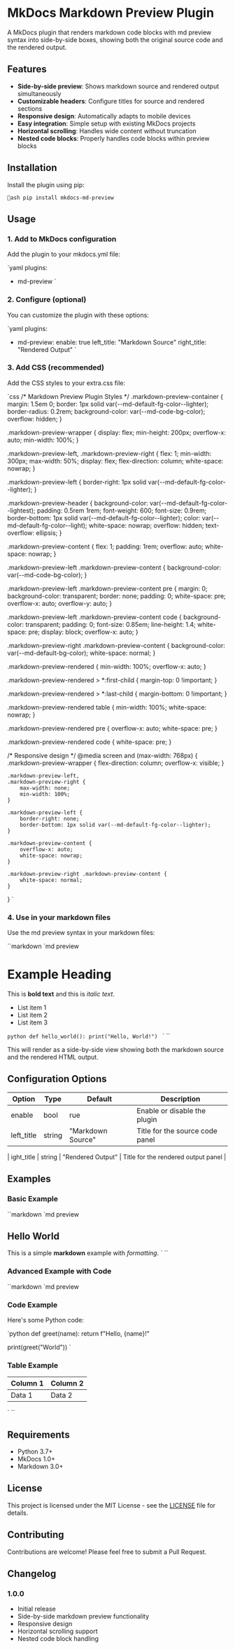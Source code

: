 ﻿# MkDocs Markdown Preview Plugin

A MkDocs plugin that renders markdown code blocks with md preview syntax into side-by-side boxes, showing both the original source code and the rendered output.

## Features

-  **Side-by-side preview**: Shows markdown source and rendered output simultaneously
-  **Customizable headers**: Configure titles for source and rendered sections
-  **Responsive design**: Automatically adapts to mobile devices
-  **Easy integration**: Simple setup with existing MkDocs projects
-  **Horizontal scrolling**: Handles wide content without truncation
-  **Nested code blocks**: Properly handles code blocks within preview blocks

## Installation

Install the plugin using pip:

`ash
pip install mkdocs-md-preview
`

## Usage

### 1. Add to MkDocs configuration

Add the plugin to your mkdocs.yml file:

`yaml
plugins:
  - md-preview
`

### 2. Configure (optional)

You can customize the plugin with these options:

`yaml
plugins:
  - md-preview:
      enable: true
      left_title: "Markdown Source"
      right_title: "Rendered Output"
`

### 3. Add CSS (recommended)

Add the CSS styles to your extra.css file:

`css
/* Markdown Preview Plugin Styles */
.markdown-preview-container {
    margin: 1.5em 0;
    border: 1px solid var(--md-default-fg-color--lighter);
    border-radius: 0.2rem;
    background-color: var(--md-code-bg-color);
    overflow: hidden;
}

.markdown-preview-wrapper {
    display: flex;
    min-height: 200px;
    overflow-x: auto;
    min-width: 100%;
}

.markdown-preview-left,
.markdown-preview-right {
    flex: 1;
    min-width: 300px;
    max-width: 50%;
    display: flex;
    flex-direction: column;
    white-space: nowrap;
}

.markdown-preview-left {
    border-right: 1px solid var(--md-default-fg-color--lighter);
}

.markdown-preview-header {
    background-color: var(--md-default-fg-color--lightest);
    padding: 0.5rem 1rem;
    font-weight: 600;
    font-size: 0.9rem;
    border-bottom: 1px solid var(--md-default-fg-color--lighter);
    color: var(--md-default-fg-color--light);
    white-space: nowrap;
    overflow: hidden;
    text-overflow: ellipsis;
}

.markdown-preview-content {
    flex: 1;
    padding: 1rem;
    overflow: auto;
    white-space: nowrap;
}

.markdown-preview-left .markdown-preview-content {
    background-color: var(--md-code-bg-color);
}

.markdown-preview-left .markdown-preview-content pre {
    margin: 0;
    background-color: transparent;
    border: none;
    padding: 0;
    white-space: pre;
    overflow-x: auto;
    overflow-y: auto;
}

.markdown-preview-left .markdown-preview-content code {
    background-color: transparent;
    padding: 0;
    font-size: 0.85em;
    line-height: 1.4;
    white-space: pre;
    display: block;
    overflow-x: auto;
}

.markdown-preview-right .markdown-preview-content {
    background-color: var(--md-default-bg-color);
    white-space: normal;
}

.markdown-preview-rendered {
    min-width: 100%;
    overflow-x: auto;
}

.markdown-preview-rendered > *:first-child {
    margin-top: 0 !important;
}

.markdown-preview-rendered > *:last-child {
    margin-bottom: 0 !important;
}

.markdown-preview-rendered table {
    min-width: 100%;
    white-space: nowrap;
}

.markdown-preview-rendered pre {
    overflow-x: auto;
    white-space: pre;
}

.markdown-preview-rendered code {
    white-space: pre;
}

/* Responsive design */
@media screen and (max-width: 768px) {
    .markdown-preview-wrapper {
        flex-direction: column;
        overflow-x: visible;
    }
    
    .markdown-preview-left,
    .markdown-preview-right {
        max-width: none;
        min-width: 100%;
    }
    
    .markdown-preview-left {
        border-right: none;
        border-bottom: 1px solid var(--md-default-fg-color--lighter);
    }
    
    .markdown-preview-content {
        overflow-x: auto;
        white-space: nowrap;
    }
    
    .markdown-preview-right .markdown-preview-content {
        white-space: normal;
    }
}
`

### 4. Use in your markdown files

Use the md preview syntax in your markdown files:

``markdown
`md preview
# Example Heading

This is **bold text** and this is *italic text*.

- List item 1
- List item 2
- List item 3

`python
def hello_world():
    print("Hello, World!")
`
`
``

This will render as a side-by-side view showing both the markdown source and the rendered HTML output.

## Configuration Options

| Option | Type | Default | Description |
|--------|------|---------|-------------|
| enable | bool | 	rue | Enable or disable the plugin |
| left_title | string | "Markdown Source" | Title for the source code panel |
| ight_title | string | "Rendered Output" | Title for the rendered output panel |

## Examples

### Basic Example

``markdown
`md preview
## Hello World

This is a simple **markdown** example with *formatting*.
`
``

### Advanced Example with Code

``markdown
`md preview
### Code Example

Here's some Python code:

`python
def greet(name):
    return f"Hello, {name}!"

print(greet("World"))
`

### Table Example

| Column 1 | Column 2 |
|----------|----------|
| Data 1   | Data 2   |
`
``

## Requirements

- Python 3.7+
- MkDocs 1.0+
- Markdown 3.0+

## License

This project is licensed under the MIT License - see the [LICENSE](LICENSE) file for details.

## Contributing

Contributions are welcome! Please feel free to submit a Pull Request.

## Changelog

### 1.0.0
- Initial release
- Side-by-side markdown preview functionality
- Responsive design
- Horizontal scrolling support
- Nested code block handling
